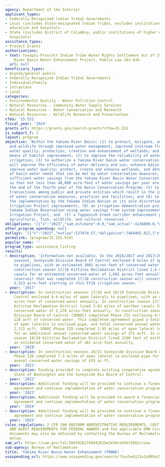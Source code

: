 ```yaml
---
agency: Department of the Interior
applicant_types:
- Federally Recognized lndian Tribal Governments
- Local (includes State-designated lndian Tribes, excludes institutions of higher
  education and hospitals
- State (includes District of Columbia, public institutions of higher education and
  hospitals)
assistance_types:
- Project Grants
authorizations:
- text: Yavapai-Prescott Indian Tribe Water Rights Settlement Act of 1994, Title XII,Yakima
    River Basin Water Enhancement Project, Public Law 103-434.
  url: null
beneficiary_types:
- Anyone/general public
- Federally Recognized Indian Tribal Governments
- Individual/Family
- Intrastate
- Local
categories:
- Environmental Quality - Water Pollution Control
- Natural Resources - Community Water Supply Services
- Natural Resources - Water Conservation and Research
- Natural Resources - Wildlife Research and Preservation
cfda: '15.531'
fiscal_year: '2024'
grants_url: https://grants.gov/search-grants?cfda=15.531
is_subpart_f: 1
layout: program
objective: 'Within the Yakima River Basin: (1) to protect, mitigate, and enhance fish
  and wildlife through improved water management; improved instream flows; improved
  water quality; protection, creation and enhancement of wetlands; and by other appropriate
  means of habitat improvement; (2) to improve the reliability of water supply for
  irrigation; (3) to authorize a Yakima River basin water conservation program that
  will improve the efficiency of water delivery and use; enhance basin water supplies;
  improve water quality; protect, create and enhance wetlands, and determine the amount
  of basin water needs that can be met by water conservation measures; (4) to realize
  sufficient water savings from the Yakima River Basin Water Conservation Program
  so that not less than 40,000 acre-feet of water savings per year are achieved by
  the end of the fourth year of the Basin Conservation Program; (5) to encourage voluntary
  transactions among public and private entities which result in the implementation
  of water conservation measures, practices and facilities; and (6) to provide for
  the implementation by the Yakama Indian Nation at its sole discretion of (A) Wapato
  Irrigation Project improvements, (B) an irrigation demonstration project on the
  Yakama Indian Reservation using water savings from system improvements to the Wapato
  Irrigation Project, and  (C) a Toppenish Creek corridor enhancement project integrating
  agricultural, fish, wildlife, and cultural resources.'
obligations: '[{"x":"2023","sam_estimate":0.0,"sam_actual":4136090.0,"usa_spending_actual":27018061.02},{"x":"2024","sam_estimate":0.0,"sam_actual":9299454.0,"usa_spending_actual":7081896.62},{"x":"2025","sam_estimate":0.0,"sam_actual":1100000.0,"usa_spending_actual":0.0}]'
other_program_spending: null
outlays: '[{"x":"2023","outlay":537074.57,"obligation":7469465.92},{"x":"2024","outlay":0.0,"obligation":2684165.75},{"x":"2025","outlay":0.0,"obligation":0.0}]'
permalink: /program/15.531.html
popular_name: ''
program_type: assistance_listing
results:
- description: 'Information not available. In the 2016/2017 and 2017/2018 construction
    seasons, Sunnyside Division Board of Control enclosed 8 miles of open laterals
    to pipelines, with an estimated 1001 acres-feet of conserved water annually. In
    construction season 17/18 Kittitas Reclamation District lined 1.6 miles of earthen
    canals for an estimated conserved water of 1,662 acres-feet annually. Roza’s re-regulations
    reservoir that was completed 17/18 construction season will conserve an estimated
    5,523 acre-feet starting in this FY18 irrigation season. '
  year: '2017'
- description: In construction seasons 17/18 and 18/19 Sunnyside Division Board of
    Control enclosed 9.6 miles of open laterals to pipelines, with an estimated 1001
    acres-feet of conserved water annually. In construction season 17/18 and 18/19
    Kittitas Reclamation District lined 3.63 miles of earthen canals for an estimated
    conserved water of 2,178 acres-feet annually. In construction seasons 19/20 Sunnyside
    Division Board of Control (SDBOC) completed Phase IIC enclosing 4.91 miles with
    128 acft of conserved water. This completed agreement piped a total of 18.9 miles
    of open laterals to enclosed pipe, and total conserved annual water savings of
    2,172 acft. SDBOC Phase IID completed 2.95 miles of open lateral to enclosed pipe
    for an additional annual conserved water savings of 375 acft. In construction
    season 19/20 Kittitas Reclamation District lined 2290 feet of earthen canals for
    an estimated conserved water of 101 acre-feet annually.
  year: '2019'
- description: In construction seasons 20/21 Sunnyside Division Board of Control (SDBOC)
    Phase IID completed 7.3 miles of open lateral to enclosed pipe for an estimated
    annual conserved water savings of 433 ac-ft.
  year: '2021'
- description: Funding provided to complete existing cooperative agreements with the
    State of Washington and the Sunnyside Div Board of Control.
  year: '2022'
- description: Additional funding will be provided to continue a financial assistance
    agreement and continue implementation of water conservation program.
  year: '2023'
- description: Additional funding will be provided to award a financial assistance
    agreement and continue implementation of water conservation program.
  year: '2024'
- description: Additional funding will be provided to continue a financial assistance
    agreement and continue implementation of water conservation program.
  year: '2025'
rules_regulations: 2 CFR 200 UNIFORM ADMINISTRATIVE REQUIREMENTS, COST PRINCIPLES,
  AND AUDIT REQUIREMENTS FOR FEDERAL AWARDS and the applicable OMB Circulars.  These
  documents may also be obtained by contacting the Bureau of Reclamation Office listed
  below.
sam_url: https://sam.gov/fal/204392b274044281be2e50ceb5615602/view
sub-agency: Bureau of Reclamation
title: 'Yakima River Basin Water Enhancement (YRBWE) '
usaspending_url: https://www.usaspending.gov/search/?hash=6121a1a905e15d600be55831d881de7b
---
```

